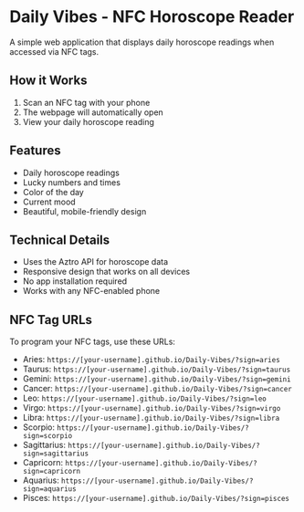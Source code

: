 # Daily Vibes - NFC Horoscope Reader

A simple web application that displays daily horoscope readings when accessed via NFC tags.

## How it Works

1. Scan an NFC tag with your phone
2. The webpage will automatically open
3. View your daily horoscope reading

## Features

- Daily horoscope readings
- Lucky numbers and times
- Color of the day
- Current mood
- Beautiful, mobile-friendly design

## Technical Details

- Uses the Aztro API for horoscope data
- Responsive design that works on all devices
- No app installation required
- Works with any NFC-enabled phone

## NFC Tag URLs

To program your NFC tags, use these URLs:

- Aries: `https://[your-username].github.io/Daily-Vibes/?sign=aries`
- Taurus: `https://[your-username].github.io/Daily-Vibes/?sign=taurus`
- Gemini: `https://[your-username].github.io/Daily-Vibes/?sign=gemini`
- Cancer: `https://[your-username].github.io/Daily-Vibes/?sign=cancer`
- Leo: `https://[your-username].github.io/Daily-Vibes/?sign=leo`
- Virgo: `https://[your-username].github.io/Daily-Vibes/?sign=virgo`
- Libra: `https://[your-username].github.io/Daily-Vibes/?sign=libra`
- Scorpio: `https://[your-username].github.io/Daily-Vibes/?sign=scorpio`
- Sagittarius: `https://[your-username].github.io/Daily-Vibes/?sign=sagittarius`
- Capricorn: `https://[your-username].github.io/Daily-Vibes/?sign=capricorn`
- Aquarius: `https://[your-username].github.io/Daily-Vibes/?sign=aquarius`
- Pisces: `https://[your-username].github.io/Daily-Vibes/?sign=pisces`
